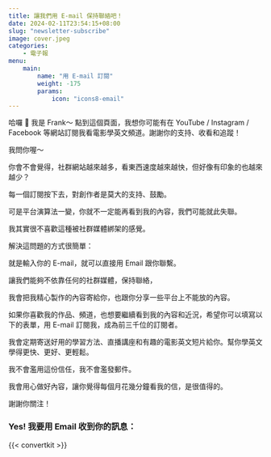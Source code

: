 ```yaml
---
title: 讓我們用 E-mail 保持聯絡吧！
date: 2024-02-11T23:54:15+08:00
slug: "newsletter-subscribe"
image: cover.jpeg
categories:
    - 電子報
menu:
    main:
        name: "用 E-mail 訂閱" 
        weight: -175
        params:
            icon: "icons8-email"
---
```


哈囉 👋 我是 Frank～ 點到這個頁面，我想你可能有在 YouTube / Instagram / Facebook 等網站訂閱我看電影學英文頻道。謝謝你的支持、收看和追蹤！

我問你喔～

你會不會覺得，社群網站越來越多，看東西速度越來越快，但好像有印象的也越來越少？

每一個訂閱按下去，對創作者是莫大的支持、鼓勵。

可是平台演算法一變，你就不一定能再看到我的內容，我們可能就此失聯。

我其實很不喜歡這種被社群媒體綁架的感覺。

解決這問題的方式很簡單：

就是輸入你的 E-mail，就可以直接用 Email 跟你聯繫。

讓我們能夠不依靠任何的社群媒體，保持聯絡，

我會把我精心製作的內容寄給你，也跟你分享一些平台上不能放的內容。

如果你喜歡我的作品、頻道，也想要繼續看到我的內容和近況，希望你可以填寫以下的表單，用 E-mail 訂閱我，成為前三千位的訂閱者。

我會定期寄送好用的學習方法、直播講座和有趣的電影英文短片給你。幫你學英文學得更快、更好、更輕鬆。

我不會濫用這份信任，我不會濫發郵件。

我會用心做好內容，讓你覺得每個月花幾分鐘看我的信，是很值得的。

謝謝你關注！


### Yes! 我要用 Email 收到你的訊息：
{{< convertkit >}}

